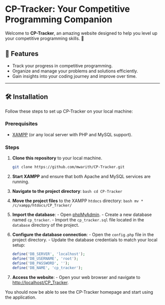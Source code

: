 # CP-Tracker: Your Competitive Programming Companion

Welcome to **CP-Tracker**, an amazing website designed to help you level up your competitive programming skills. 🚀

## 🌟 Features
- Track your progress in competitive programming.
- Organize and manage your problems and solutions efficiently.
- Gain insights into your coding journey and improve over time.

---

## 🛠️ Installation

Follow these steps to set up CP-Tracker on your local machine:

### Prerequisites
  - [XAMPP](https://www.apachefriends.org/index.html) (or any local server with PHP and MySQL support).

### Steps
1. **Clone this repository** to your local machine.
   ```bash
   git clone https://github.com/mwarith/CP-Tracker.git
  2. **Start XAMPP** and ensure that both Apache and MySQL services are running.

  3. **Navigate to the project directory**:
    ```bash
    cd CP-Tracker
    ```

  4. **Move the project files** to the XAMPP `htdocs` directory:
    ```bash
    mv * /c/xampp/htdocs/CP_Tracker/
    ```

  5. **Import the database**:
    - Open [phpMyAdmin](http://localhost/phpmyadmin/).
    - Create a new database named `cp_tracker`.
    - Import the `cp_tracker.sql` file located in the `database` directory of the project.

  6. **Configure the database connection**:
    - Open the `config.php` file in the project directory.
    - Update the database credentials to match your local setup:
      ```php
      define('DB_SERVER', 'localhost');
      define('DB_USERNAME', 'root');
      define('DB_PASSWORD', '');
      define('DB_NAME', 'cp_tracker');
      ```

  7. **Access the website**:
    - Open your web browser and navigate to [http://localhost/CP_Tracker](http://localhost/CP_Tracker).

  You should now be able to see the CP-Tracker homepage and start using the application.